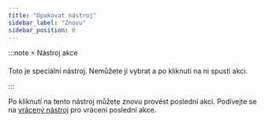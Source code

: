 ```yaml
---
title: "Opakovat nástroj"
sidebar_label: "Znovu"
sidebar_position: 0
---
```


:::note ⚡ Nástroj akce

Toto je speciální nástroj. Nemůžete ji vybrat a po kliknutí na ni spustí akci.

:::

Po kliknutí na tento nástroj můžete znovu provést poslední akci. Podívejte se na [vrácený nástroj](undo) pro vrácení poslední akce.
